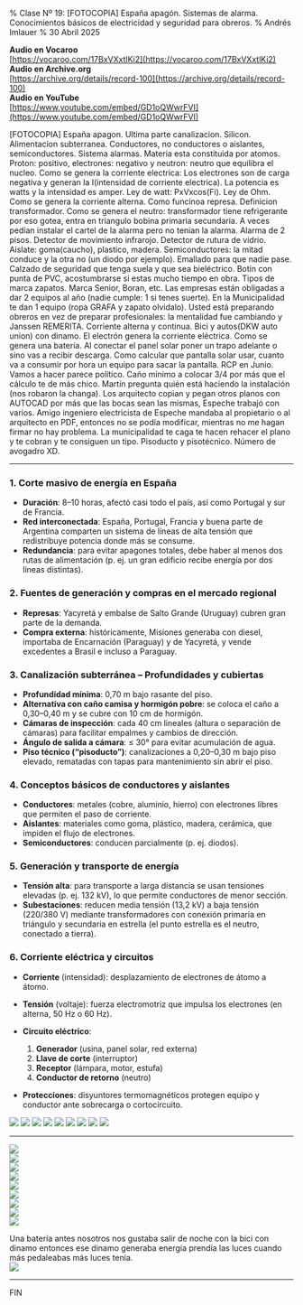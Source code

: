 % Clase Nº 19: [FOTOCOPIA] España apagón. Sistemas de alarma. Conocimientos básicos de electricidad y seguridad para obreros. 
% Andrés Imlauer
% 30 Abril 2025

**Audio en Vocaroo**       
[https://vocaroo.com/17BxVXxtlKi2](https://vocaroo.com/17BxVXxtlKi2)   
**Audio en Archive.org**       
[https://archive.org/details/record-100](https://archive.org/details/record-100)   
**Audio en YouTube**       
[https://www.youtube.com/embed/GD1oQWwrFVI](https://www.youtube.com/embed/GD1oQWwrFVI)   
    
[FOTOCOPIA] España apagon. Ultima parte canalizacion. Silicon. Alimentacion subterranea. Conductores, no conductores o aislantes, semiconductores. Sistema alarmas. Materia esta constituida por atomos. Proton: positivo, electrones: negativo y neutron: neutro que equilibra el nucleo. Como se genera la corriente electrica: Los electrones son de carga negativa y generan la I(intensidad de corriente electrica). La potencia es watts y la intensidad es amper. Ley de watt: PxVxcos(Fi). Ley de Ohm. Como se genera la corriente alterna. Como funcinoa represa. Definicion transformador. Como se genera el neutro: transformador tiene refrigerante por eso gotea, entra en triangulo bobina primaria secundaria. A veces pedían instalar el cartel de la alarma pero no tenian la alarma. Alarma de 2 pisos. Detector de movimiento
infrarojo. Detector de rutura de vidrio. Aislate: goma(caucho), plastico, madera. Semiconductores: la mitad conduce y la otra no (un diodo por ejemplo). Emallado para que nadie pase. Calzado de seguridad que tenga suela y que sea bieléctrico. Botín con punta de PVC, acostumbrarse si estas mucho tiempo en obra. Tipos de marca zapatos. Marca Senior, Boran, etc. Las empresas están obligadas a dar 2 equipos al año (nadie cumple: 1 si tenes suerte). En la Municipalidad te dan 1 equipo (ropa GRAFA y zapato olvidalo). Usted está preparando obreros en vez de preparar profesionales: la mentalidad fue cambiando y Janssen REMERITA. Corriente alterna y continua. Bici y autos(DKW auto union) con dinamo. El electrón genera la corriente eléctrica. Como se genera una batería. Al conectar el panel solar poner un trapo adelante o sino vas a recibir descarga. Como calcular que pantalla solar usar, cuanto va a consumir por hora un equipo para sacar la pantalla. RCP en Junio. Vamos a hacer parece político. Caño mínimo a colocar 3/4 por más que el cálculo te de más chico. Martín pregunta quién está haciendo la instalación (nos robaron la changa). Los arquitecto copian y pegan otros planos con
AUTOCAD por más que las bocas sean las mismas, Espeche trabajó con varios. Amigo ingeniero electricista de Espeche mandaba al propietario o al arquitecto en PDF, entonces no se podía modificar, mientras no me hagan firmar no hay problema. La municipalidad te caga te hacen rehacer el plano y te cobran y te consiguen un tipo. Pisoducto y pisotécnico. Número de avogadro XD.

---

### 1. Corte masivo de energía en España

* **Duración**: 8–10 horas, afectó casi todo el país, así como Portugal y sur de Francia.
* **Red interconectada**: España, Portugal, Francia y buena parte de Argentina comparten un sistema de líneas de alta tensión que redistribuye potencia donde más se consume.
* **Redundancia**: para evitar apagones totales, debe haber al menos dos rutas de alimentación (p. ej. un gran edificio recibe energía por dos líneas distintas).

### 2. Fuentes de generación y compras en el mercado regional

* **Represas**: Yacyretá y embalse de Salto Grande (Uruguay) cubren gran parte de la demanda.
* **Compra externa**: históricamente, Misiones generaba con diesel, importaba de Encarnación (Paraguay) y de Yacyretá, y vende excedentes a Brasil e incluso a Paraguay.

### 3. Canalización subterránea – Profundidades y cubiertas

* **Profundidad mínima**: 0,70 m bajo rasante del piso.
* **Alternativa con caño camisa y hormigón pobre**: se coloca el caño a 0,30–0,40 m y se cubre con 10 cm de hormigón.
* **Cámaras de inspección**: cada 40 cm lineales (altura o separación de cámaras) para facilitar empalmes y cambios de dirección.
* **Ángulo de salida a cámara**: ≤ 30° para evitar acumulación de agua.
* **Piso técnico (“pisoducto”)**: canalizaciones a 0,20–0,30 m bajo piso elevado, rematadas con tapas para mantenimiento sin abrir el piso.

### 4. Conceptos básicos de conductores y aislantes

* **Conductores**: metales (cobre, aluminio, hierro) con electrones libres que permiten el paso de corriente.
* **Aislantes**: materiales como goma, plástico, madera, cerámica, que impiden el flujo de electrones.
* **Semiconductores**: conducen parcialmente (p. ej. diodos).

### 5. Generación y transporte de energía

* **Tensión alta**: para transporte a larga distancia se usan tensiones elevadas (p. ej. 132 kV), lo que permite conductores de menor sección.
* **Subestaciones**: reducen media tensión (13,2 kV) a baja tensión (220/380 V) mediante transformadores con conexión primaria en triángulo y secundaria en estrella (el punto estrella es el neutro, conectado a tierra).

### 6. Corriente eléctrica y circuitos

* **Corriente** (intensidad): desplazamiento de electrones de átomo a átomo.
* **Tensión** (voltaje): fuerza electromotriz que impulsa los electrones (en alterna, 50 Hz o 60 Hz).
* **Circuito eléctrico**:

  1. **Generador** (usina, panel solar, red externa)
  2. **Llave de corte** (interruptor)
  3. **Receptor** (lámpara, motor, estufa)
  4. **Conductor de retorno** (neutro)
* **Protecciones**: disyuntores termomagnéticos protegen equipo y conductor ante sobrecarga o cortocircuito.


![](https://blogger.googleusercontent.com/img/b/R29vZ2xl/AVvXsEi_dzmLjrl2PjbwO4d19cQCvFUFpCfRkEZHCnegKfnmJ-tiiCMP-tyF87A4o1CUYak5lcO9TYD5OBP8XgKroxL0pEfOqdNoC_9q6Irtt2_vqM0U1hFd-1XzaND2BMIAjB4nxQGW1eR3ioMpPOsp-kdvakTiUeVCH8XvX1PsldTr80vc2SvSVfFXkb_afSY/s4160/WhatsApp%20Image%202025-04-28%20at%208.37.44%20PM.jpeg)
![](https://blogger.googleusercontent.com/img/b/R29vZ2xl/AVvXsEh96vepcNaL5-ryq5BbXwNq8sIYKlYYVt5_tBKBhBAkZUZySi0nBHW6AXN2YkceHYoxZd7d1BjhNWFSphjKke8LYEoGBLV0oAfQw2TivrI6ZUNFlonlpvRPuC00R8a2ojF0BEWzfkjn9eEk0onbsBUDrzdFKEnfwZvDgjKOHZJsf2FjE2X3C4wK4rqbrRc/s4160/IMG_20250428_202117044.jpg)
![](https://blogger.googleusercontent.com/img/b/R29vZ2xl/AVvXsEgOvl1cci1FhIEdu7Sn6r5IrW90CW2vcMlJzQjYQbmIXfJ_Bg6f1CmooQzGI-YIYgwyK0aJ9fb1T8UrS_eDFAzKo-R3yCGxyVfhOTym5aPNxQaGmJlHLI-axCFuQAjleC3DaAfO2I3E4aSfB40hh_LhAgI0Tg01vCJmYQzq3cogQGh_wOT-yMKbve3ng8U/s4160/IMG_20250428_202115645.jpg)
![](https://blogger.googleusercontent.com/img/b/R29vZ2xl/AVvXsEgTzn95SDmk3ckbhn38SnA6lvV2CkvdBYRzq1QyCB7al9eIdbuP7nAdrp3Egg1S4YcYgmFAfV8sr0E-6QCY0TkP1TqK9eDbSD5zOyZfhyphenhyphenC3BddPrdhXPDjuR3FpcyJRHSSXV9scGPnwF_xFWYYIXhmfnBFxVvpG6fKhxsPq_drnO2QcxTfgQHEjF6I_cro/s4160/IMG_20250428_192556936.jpg)
![](https://blogger.googleusercontent.com/img/b/R29vZ2xl/AVvXsEhOReeWA_3Ac0erKsv51IEBxVfsnPg1lnMvVXItiT2vdn0wwKkmShE3DSvOoYhr0XTedPGbQYeC8usR2gY_MHTHkzgCqQw9XhDqfHhjA5-BRkf-Kkxj27sKrH2yoboQa7tYSmn4vdoGXp0TNh5r0Ek0yRwottK5AM_gkGReGC-DhibpuLafpyGpNPxUehc/s4160/IMG_20250428_191521983_BURST001.jpg)
![](https://blogger.googleusercontent.com/img/b/R29vZ2xl/AVvXsEj5Bbf0vCa5uYRx61L16HeVlKco_SQlnh10o5AvJxUkHRq_2NkYAinH7Yq5lHpqW4QyvzXswagaByLuOXfWGk26RrQrZaPkwcxP_D4wjlKq3sSOBa4lRPE5eKxp3rU6GcisSHbow2S-uuz15uJX93PJzZaSeQL1I3hPNpneI-VL71ycrs161AjjIJJwMZQ/s4160/IMG_20250428_191521983_BURST000_COVER_TOP.jpg)
![](https://blogger.googleusercontent.com/img/b/R29vZ2xl/AVvXsEjNCsvbiQWsz2PcPnYN_0H2BM7vd0-fM3puhdcgqvG8qN7POePhK203vs1dk_hHxgVymwDIzWqofJjF_4R6dbAsbq6i_7qfgMWduC8_2FtQ5mO4AbQtGMd2MkxSqqo_WoFQ65d79zDse5P3kHk83GBvK6NQXDLpXGpKGs4kfRoy4qkdhHs7qtZkiTycSu8/s4160/IMG_20250428_190203900.jpg)
![](https://blogger.googleusercontent.com/img/b/R29vZ2xl/AVvXsEhRRiHA-SB9M_lS4vFs1xQIghRxRqVvgZUHgumbo6LQtPaMLi69OPZ23GMmdavxMDnxrERsFElZsbZeYaElkIVQwcQFFeAL4fWANgsqpEKcREXoT6f_ZkzrVSpoxzSQPM2Az-ivI9LY2NyA0joc8kxMErBnTkFKA_lbffYQbTZq-BWnjI6VBh1LwxX3-08/s4160/IMG_20250428_182315210.jpg)
![](https://blogger.googleusercontent.com/img/b/R29vZ2xl/AVvXsEj3ZqTw2G20SYHigoJAbstBxVSKiyK1HTqIbFB_rOZPXHew4b2J5zhYNUoe7D8OqwV5IknbaEWxDJwH6FgvaNU_r-0YxXLIMMArZqQBrNRSWLfdXrDT6q85rYhRIBH8KTMhUsOaCyee8mGMyASc0CcwRsJmZoItjmMU8QszoyUacpeATM7jigjRqXLA8VU/s4160/WhatsApp%20Image%202025-04-28%20at%208.17.05%20PM.jpeg)

---

![](https://blogger.googleusercontent.com/img/b/R29vZ2xl/AVvXsEi_dzmLjrl2PjbwO4d19cQCvFUFpCfRkEZHCnegKfnmJ-tiiCMP-tyF87A4o1CUYak5lcO9TYD5OBP8XgKroxL0pEfOqdNoC_9q6Irtt2_vqM0U1hFd-1XzaND2BMIAjB4nxQGW1eR3ioMpPOsp-kdvakTiUeVCH8XvX1PsldTr80vc2SvSVfFXkb_afSY/s4160/WhatsApp%20Image%202025-04-28%20at%208.37.44%20PM.jpeg)     
![](https://blogger.googleusercontent.com/img/b/R29vZ2xl/AVvXsEh96vepcNaL5-ryq5BbXwNq8sIYKlYYVt5_tBKBhBAkZUZySi0nBHW6AXN2YkceHYoxZd7d1BjhNWFSphjKke8LYEoGBLV0oAfQw2TivrI6ZUNFlonlpvRPuC00R8a2ojF0BEWzfkjn9eEk0onbsBUDrzdFKEnfwZvDgjKOHZJsf2FjE2X3C4wK4rqbrRc/s4160/IMG_20250428_202117044.jpg)     
![](https://blogger.googleusercontent.com/img/b/R29vZ2xl/AVvXsEgOvl1cci1FhIEdu7Sn6r5IrW90CW2vcMlJzQjYQbmIXfJ_Bg6f1CmooQzGI-YIYgwyK0aJ9fb1T8UrS_eDFAzKo-R3yCGxyVfhOTym5aPNxQaGmJlHLI-axCFuQAjleC3DaAfO2I3E4aSfB40hh_LhAgI0Tg01vCJmYQzq3cogQGh_wOT-yMKbve3ng8U/s4160/IMG_20250428_202115645.jpg)     
![](https://blogger.googleusercontent.com/img/b/R29vZ2xl/AVvXsEgTzn95SDmk3ckbhn38SnA6lvV2CkvdBYRzq1QyCB7al9eIdbuP7nAdrp3Egg1S4YcYgmFAfV8sr0E-6QCY0TkP1TqK9eDbSD5zOyZfhyphenhyphenC3BddPrdhXPDjuR3FpcyJRHSSXV9scGPnwF_xFWYYIXhmfnBFxVvpG6fKhxsPq_drnO2QcxTfgQHEjF6I_cro/s4160/IMG_20250428_192556936.jpg)     
![](https://blogger.googleusercontent.com/img/b/R29vZ2xl/AVvXsEhOReeWA_3Ac0erKsv51IEBxVfsnPg1lnMvVXItiT2vdn0wwKkmShE3DSvOoYhr0XTedPGbQYeC8usR2gY_MHTHkzgCqQw9XhDqfHhjA5-BRkf-Kkxj27sKrH2yoboQa7tYSmn4vdoGXp0TNh5r0Ek0yRwottK5AM_gkGReGC-DhibpuLafpyGpNPxUehc/s4160/IMG_20250428_191521983_BURST001.jpg)     
![](https://blogger.googleusercontent.com/img/b/R29vZ2xl/AVvXsEj5Bbf0vCa5uYRx61L16HeVlKco_SQlnh10o5AvJxUkHRq_2NkYAinH7Yq5lHpqW4QyvzXswagaByLuOXfWGk26RrQrZaPkwcxP_D4wjlKq3sSOBa4lRPE5eKxp3rU6GcisSHbow2S-uuz15uJX93PJzZaSeQL1I3hPNpneI-VL71ycrs161AjjIJJwMZQ/s4160/IMG_20250428_191521983_BURST000_COVER_TOP.jpg)     
![](https://blogger.googleusercontent.com/img/b/R29vZ2xl/AVvXsEjNCsvbiQWsz2PcPnYN_0H2BM7vd0-fM3puhdcgqvG8qN7POePhK203vs1dk_hHxgVymwDIzWqofJjF_4R6dbAsbq6i_7qfgMWduC8_2FtQ5mO4AbQtGMd2MkxSqqo_WoFQ65d79zDse5P3kHk83GBvK6NQXDLpXGpKGs4kfRoy4qkdhHs7qtZkiTycSu8/s4160/IMG_20250428_190203900.jpg)     
![](https://blogger.googleusercontent.com/img/b/R29vZ2xl/AVvXsEhRRiHA-SB9M_lS4vFs1xQIghRxRqVvgZUHgumbo6LQtPaMLi69OPZ23GMmdavxMDnxrERsFElZsbZeYaElkIVQwcQFFeAL4fWANgsqpEKcREXoT6f_ZkzrVSpoxzSQPM2Az-ivI9LY2NyA0joc8kxMErBnTkFKA_lbffYQbTZq-BWnjI6VBh1LwxX3-08/s4160/IMG_20250428_182315210.jpg)     
![](https://blogger.googleusercontent.com/img/b/R29vZ2xl/AVvXsEj3ZqTw2G20SYHigoJAbstBxVSKiyK1HTqIbFB_rOZPXHew4b2J5zhYNUoe7D8OqwV5IknbaEWxDJwH6FgvaNU_r-0YxXLIMMArZqQBrNRSWLfdXrDT6q85rYhRIBH8KTMhUsOaCyee8mGMyASc0CcwRsJmZoItjmMU8QszoyUacpeATM7jigjRqXLA8VU/s4160/WhatsApp%20Image%202025-04-28%20at%208.17.05%20PM.jpeg)     
     
Una batería antes nosotros nos gustaba salir de noche con la bici con dinamo entonces ese dinamo generaba energía prendía las luces cuando más pedaleabas más luces tenía.      
![](https://www.lecyclo.com/cdn/shop/articles/conseils-installation-dynamo-velo_cf4e5716-30b1-4216-8fdf-fda9ed690403.jpg?v=1746026549)     
     
---      
      
FIN   
